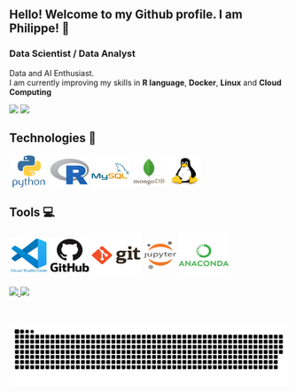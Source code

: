 ## Hello! Welcome to my Github profile. I am Philippe! 👋

### Data Scientist / Data Analyst

Data and AI Enthusiast.  
I am currently improving my skills in **R language**, **Docker**, **Linux** and **Cloud Computing**

<div>

  <a href="https://www.linkedin.com/in/philipperapolinario/" target="_blank"><img src="https://img.shields.io/badge/-LinkedIn-%230077B5?style=for-the-badge&logo=linkedin&logoColor=white" target="_blank"></a> 
    <a href = "mailto:philipperapolinario@gmail.com"><img src="https://img.shields.io/badge/-Gmail-%23333?style=for-the-badge&logo=gmail&logoColor=white" target="_blank"></a>

</div>
  
## Technologies 🚀 

<div>
  <img align="center" alt="PYTHON" height="60" width="70" src="https://raw.githubusercontent.com/devicons/devicon/master/icons/python/python-original-wordmark.svg">
  <img align="center" alt="PYTHON" height="60" width="70" src="https://raw.githubusercontent.com/devicons/devicon/master/icons/r/r-original.svg">
  <img align="center" alt="MYSQL" height="60" width="70" src="https://raw.githubusercontent.com/devicons/devicon/master/icons/mysql/mysql-original-wordmark.svg">
  <img align="center" alt="MYSQL" height="50" width="60" src="https://raw.githubusercontent.com/devicons/devicon/master/icons/mongodb/mongodb-original-wordmark.svg">
  <img align="center" alt="MYSQL" height="50" width="60" src="https://raw.githubusercontent.com/devicons/devicon/master/icons/linux/linux-original.svg">
</div>

## Tools 💻

<div>
  <img align="center" alt="PYTHON" height="60" width="70" src="https://raw.githubusercontent.com/devicons/devicon/master/icons/vscode/vscode-original-wordmark.svg">
  <img align="center" alt="MYSQL" height="60" width="70" src="https://raw.githubusercontent.com/devicons/devicon/master/icons/github/github-original-wordmark.svg">
  <img align="center" alt="MYSQL" height="80" width="90" src="https://raw.githubusercontent.com/devicons/devicon/master/icons/git/git-original-wordmark.svg">
  <img align="center" alt="JUPYTER" height="50" width="60" src="https://raw.githubusercontent.com/devicons/devicon/master/icons/jupyter/jupyter-original-wordmark.svg">
  <img align="center" alt="ANACONDA" height="80" width="90" src="https://raw.githubusercontent.com/devicons/devicon/master/icons/anaconda/anaconda-original-wordmark.svg">        
</div>

<head>
  <link rel="stylesheet" href="https://cdn.jsdelivr.net/gh/devicons/devicon@v2.15.1/devicon.min.css">
</head>
<body>
  <i class="devicon-github-original-wordmark"></i>
</body>

<div>
  <div style="display: inline_block"><br>
  <a href="https://github.com/PhilippeApolinario">
  <img height="180em" src="https://github-readme-stats.vercel.app/api?username=PhilippeApolinario&show_icons=true&theme=tokyonight&include_all_commits=true&count_private=true"/>
  <img height="180em" src="https://github-readme-stats.vercel.app/api/top-langs/?username=PhilippeApolinario&layout=compact&langs_count=6&theme=tokyonight"/>
</div>
  
<div style="display: inline_block"><br>
  
</div>
 
 <br>
 

<div> 
   
  ![Snake animation](https://github.com/PhilippeApolinario/PhilippeApolinario/blob/output/github-contribution-grid-snake.svg)

</div>
